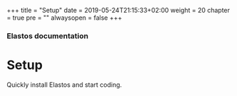 +++
title = "Setup"
date = 2019-05-24T21:15:33+02:00
weight = 20
chapter = true
pre = ""
alwaysopen = false
+++ 

### Elastos documentation

# Setup

Quickly install Elastos and start coding.